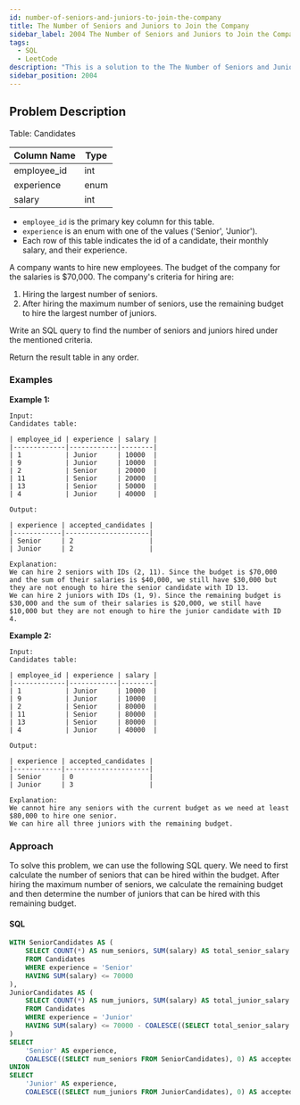 ```yaml
---
id: number-of-seniors-and-juniors-to-join-the-company
title: The Number of Seniors and Juniors to Join the Company
sidebar_label: 2004 The Number of Seniors and Juniors to Join the Company
tags:
  - SQL
  - LeetCode
description: "This is a solution to the The Number of Seniors and Juniors to Join the Company problem on LeetCode."
sidebar_position: 2004
---
```


## Problem Description

Table: Candidates

| Column Name | Type |
|-------------|------|
| employee_id | int  |
| experience  | enum |
| salary      | int  |

- `employee_id` is the primary key column for this table.
- `experience` is an enum with one of the values ('Senior', 'Junior').
- Each row of this table indicates the id of a candidate, their monthly salary, and their experience.

A company wants to hire new employees. The budget of the company for the salaries is $70,000. The company's criteria for hiring are:

1. Hiring the largest number of seniors.
2. After hiring the maximum number of seniors, use the remaining budget to hire the largest number of juniors.

Write an SQL query to find the number of seniors and juniors hired under the mentioned criteria.

Return the result table in any order.

### Examples

**Example 1:**

```
Input: 
Candidates table:

| employee_id | experience | salary |
|-------------|------------|--------|
| 1           | Junior     | 10000  |
| 9           | Junior     | 10000  |
| 2           | Senior     | 20000  |
| 11          | Senior     | 20000  |
| 13          | Senior     | 50000  |
| 4           | Junior     | 40000  |

Output: 

| experience | accepted_candidates |
|------------|---------------------|
| Senior     | 2                   |
| Junior     | 2                   |

Explanation: 
We can hire 2 seniors with IDs (2, 11). Since the budget is $70,000 and the sum of their salaries is $40,000, we still have $30,000 but they are not enough to hire the senior candidate with ID 13.
We can hire 2 juniors with IDs (1, 9). Since the remaining budget is $30,000 and the sum of their salaries is $20,000, we still have $10,000 but they are not enough to hire the junior candidate with ID 4.
```

**Example 2:**

```
Input: 
Candidates table:

| employee_id | experience | salary |
|-------------|------------|--------|
| 1           | Junior     | 10000  |
| 9           | Junior     | 10000  |
| 2           | Senior     | 80000  |
| 11          | Senior     | 80000  |
| 13          | Senior     | 80000  |
| 4           | Junior     | 40000  |

Output: 

| experience | accepted_candidates |
|------------|---------------------|
| Senior     | 0                   |
| Junior     | 3                   |

Explanation: 
We cannot hire any seniors with the current budget as we need at least $80,000 to hire one senior.
We can hire all three juniors with the remaining budget.
```

### Approach

To solve this problem, we can use the following SQL query. We need to first calculate the number of seniors that can be hired within the budget. After hiring the maximum number of seniors, we calculate the remaining budget and then determine the number of juniors that can be hired with this remaining budget.

#### SQL

```sql
WITH SeniorCandidates AS (
    SELECT COUNT(*) AS num_seniors, SUM(salary) AS total_senior_salary
    FROM Candidates
    WHERE experience = 'Senior'
    HAVING SUM(salary) <= 70000
),
JuniorCandidates AS (
    SELECT COUNT(*) AS num_juniors, SUM(salary) AS total_junior_salary
    FROM Candidates
    WHERE experience = 'Junior'
    HAVING SUM(salary) <= 70000 - COALESCE((SELECT total_senior_salary FROM SeniorCandidates), 0)
)
SELECT 
    'Senior' AS experience,
    COALESCE((SELECT num_seniors FROM SeniorCandidates), 0) AS accepted_candidates
UNION
SELECT 
    'Junior' AS experience,
    COALESCE((SELECT num_juniors FROM JuniorCandidates), 0) AS accepted_candidates;
```